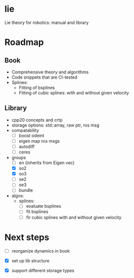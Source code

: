 # lie

Lie theory for robotics: manual and library

# Roadmap

## Book

- Comprehensive theory and algorithms
- Code snippets that are CI-tested
- Splines:
  - Fitting of bsplines
  - Fitting of cubic splines: with and without given velocity

## Library

- cpp20 concepts and crtp
- storage options: std::array, raw ptr, ros msg
- compatability
  - [ ] boost odeint
  - [ ] eigen map ros msgs
  - [ ] autodiff
  - [ ] ceres
- groups
  - [ ] en (inherits from Eigen vec)
  - [x] so2
  - [x] so3
  - [ ] se2
  - [ ] se3
  - [ ] bundle
- algos:
  - splines:
    - [ ] evaluate bsplines
    - [ ] fit bsplines
    - [ ] fir cubic splines with and without given velocity

# Next steps

- [ ] reorganize dynamics in book
- [x] set up lib structure
- [x] support different storage types

